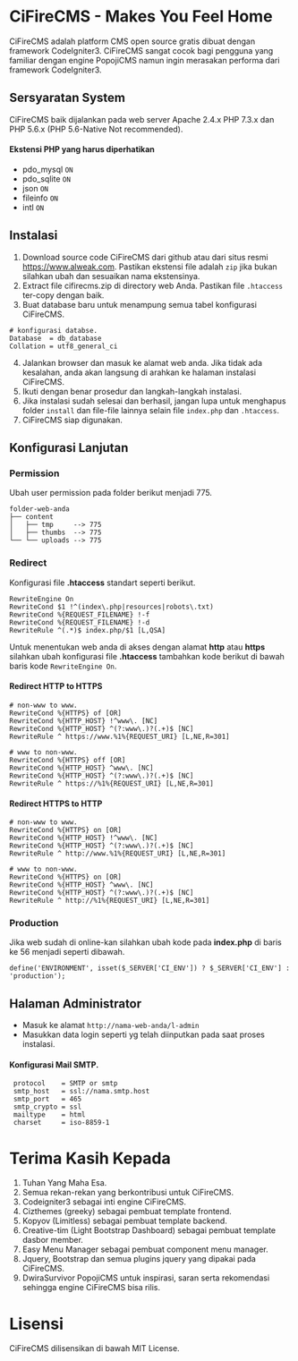 # CiFireCMS - Makes You Feel Home
CiFireCMS adalah platform CMS open source gratis dibuat dengan framework CodeIgniter3. CiFireCMS sangat cocok bagi pengguna yang familiar dengan engine PopojiCMS namun ingin merasakan performa dari framework CodeIgniter3.

## Sersyaratan System
CiFireCMS baik dijalankan pada web server Apache 2.4.x PHP 7.3.x dan PHP 5.6.x (PHP 5.6-Native Not recommended).

#### Ekstensi PHP yang harus diperhatikan
* pdo_mysql  ``ON``
* pdo_sqlite ``ON``
* json       ``ON``
* fileinfo   ``ON``
* intl       ``ON``

## Instalasi
1. Download source code CiFireCMS dari github atau dari situs resmi https://www.alweak.com. Pastikan ekstensi file adalah ``zip`` jika bukan silahkan ubah dan sesuaikan nama ekstensinya.
2. Extract file cifirecms.zip di directory web Anda. Pastikan file ``.htaccess`` ter-copy dengan baik.
3. Buat database baru untuk menampung semua tabel konfigurasi CiFireCMS.
```
# konfigurasi databse.
Database  = db_database
Collation = utf8_general_ci
```
4. Jalankan browser dan masuk ke alamat web anda. Jika tidak ada kesalahan, anda akan langsung di arahkan ke halaman instalasi CiFireCMS.
5. Ikuti dengan benar prosedur dan langkah-langkah instalasi.
6. Jika instalasi sudah selesai dan berhasil, jangan lupa untuk menghapus folder ``install`` dan file-file lainnya selain file ``index.php`` dan ``.htaccess``.
7. CiFireCMS siap digunakan.


## Konfigurasi Lanjutan

### Permission
Ubah user permission pada folder berikut menjadi 775.
```
folder-web-anda
├── content
│   ├── tmp     --> 775
│   ├── thumbs  --> 775
└── └── uploads --> 775
```

### Redirect
Konfigurasi file **.htaccess** standart seperti berikut.
```
RewriteEngine On
RewriteCond $1 !^(index\.php|resources|robots\.txt)
RewriteCond %{REQUEST_FILENAME} !-f
RewriteCond %{REQUEST_FILENAME} !-d
RewriteRule ^(.*)$ index.php/$1 [L,QSA]
```

Untuk menentukan web anda di akses dengan alamat **http** atau **https** silahkan ubah konfigurasi file **.htaccess** tambahkan kode berikut di bawah baris kode ``RewriteEngine On``.

#### Redirect HTTP to HTTPS

```
# non-www to www.
RewriteCond %{HTTPS} of [OR]
RewriteCond %{HTTP_HOST} !^www\. [NC]
RewriteCond %{HTTP_HOST} ^(?:www\.)?(.+)$ [NC]
RewriteRule ^ https://www.%1%{REQUEST_URI} [L,NE,R=301]

# www to non-www.
RewriteCond %{HTTPS} off [OR]
RewriteCond %{HTTP_HOST} ^www\. [NC]
RewriteCond %{HTTP_HOST} ^(?:www\.)?(.+)$ [NC]
RewriteRule ^ https://%1%{REQUEST_URI} [L,NE,R=301]
```

#### Redirect HTTPS to HTTP
```
# non-www to www.
RewriteCond %{HTTPS} on [OR]
RewriteCond %{HTTP_HOST} !^www\. [NC]
RewriteCond %{HTTP_HOST} ^(?:www\.)?(.+)$ [NC]
RewriteRule ^ http://www.%1%{REQUEST_URI} [L,NE,R=301]

# www to non-www.
RewriteCond %{HTTPS} on [OR]
RewriteCond %{HTTP_HOST} ^www\. [NC]
RewriteCond %{HTTP_HOST} ^(?:www\.)?(.+)$ [NC]
RewriteRule ^ http://%1%{REQUEST_URI} [L,NE,R=301]
```

### Production
Jika web sudah di online-kan silahkan ubah kode pada **index.php** di baris ke 56 menjadi seperti dibawah.
```
define('ENVIRONMENT', isset($_SERVER['CI_ENV']) ? $_SERVER['CI_ENV'] : 'production');
```

## Halaman Administrator

* Masuk ke alamat ``http://nama-web-anda/l-admin``
* Masukkan data login seperti yg telah diinputkan pada saat proses instalasi.

#### Konfigurasi Mail SMTP.
```
 protocol    = SMTP or smtp
 smtp_host   = ssl://nama.smtp.host
 smtp_port   = 465
 smtp_crypto = ssl
 mailtype    = html
 charset     = iso-8859-1
```

# Terima Kasih Kepada
1. Tuhan Yang Maha Esa.
2. Semua rekan-rekan yang berkontribusi untuk CiFireCMS.
3. Codeigniter3 sebagai inti engine CiFireCMS.
4. Cizthemes (greeky) sebagai pembuat template frontend.
5. Kopyov (Limitless) sebagai pembuat template backend.
5. Creative-tim (Light Bootstrap Dashboard) sebagai pembuat template dasbor member.
6. Easy Menu Manager sebagai pembuat component menu manager.
7. Jquery, Bootstrap dan semua plugins jquery yang dipakai pada CiFireCMS.
8. DwiraSurvivor PopojiCMS untuk inspirasi, saran serta rekomendasi sehingga engine CiFireCMS bisa rilis.


# Lisensi

CiFireCMS dilisensikan di bawah MIT License.